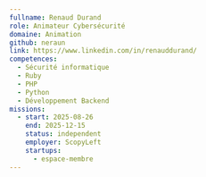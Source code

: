 ```yaml
---
fullname: Renaud Durand
role: Animateur Cybersécurité
domaine: Animation
github: neraun
link: https://www.linkedin.com/in/renauddurand/
competences:
  - Sécurité informatique
  - Ruby
  - PHP
  - Python
  - Développement Backend
missions:
  - start: 2025-08-26
    end: 2025-12-15
    status: independent
    employer: ScopyLeft
    startups:
      - espace-membre
---
```

